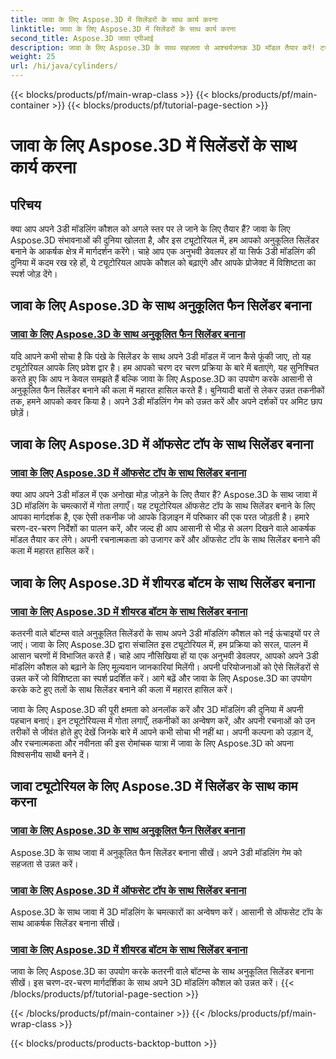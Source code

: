 ```yaml
---
title: जावा के लिए Aspose.3D में सिलेंडरों के साथ कार्य करना
linktitle: जावा के लिए Aspose.3D में सिलेंडरों के साथ कार्य करना
second_title: Aspose.3D जावा एपीआई
description: जावा के लिए Aspose.3D के साथ सहजता से आश्चर्यजनक 3D मॉडल तैयार करें! ट्यूटोरियल के साथ फैन सिलेंडर, ऑफसेट-टॉप सिलेंडर और शीयर-बॉटम सिलेंडर बनाना सीखें।
weight: 25
url: /hi/java/cylinders/
---
```


{{< blocks/products/pf/main-wrap-class >}}
{{< blocks/products/pf/main-container >}}
{{< blocks/products/pf/tutorial-page-section >}}

# जावा के लिए Aspose.3D में सिलेंडरों के साथ कार्य करना

## परिचय

क्या आप अपने 3डी मॉडलिंग कौशल को अगले स्तर पर ले जाने के लिए तैयार हैं? जावा के लिए Aspose.3D संभावनाओं की दुनिया खोलता है, और इस ट्यूटोरियल में, हम आपको अनुकूलित सिलेंडर बनाने के आकर्षक क्षेत्र में मार्गदर्शन करेंगे। चाहे आप एक अनुभवी डेवलपर हों या सिर्फ 3डी मॉडलिंग की दुनिया में कदम रख रहे हों, ये ट्यूटोरियल आपके कौशल को बढ़ाएंगे और आपके प्रोजेक्ट में विशिष्टता का स्पर्श जोड़ देंगे।

## जावा के लिए Aspose.3D के साथ अनुकूलित फैन सिलेंडर बनाना

### [जावा के लिए Aspose.3D के साथ अनुकूलित फैन सिलेंडर बनाना](./creating-fan-cylinders/)

यदि आपने कभी सोचा है कि पंखे के सिलेंडर के साथ अपने 3डी मॉडल में जान कैसे फूंकी जाए, तो यह ट्यूटोरियल आपके लिए प्रवेश द्वार है। हम आपको चरण दर चरण प्रक्रिया के बारे में बताएंगे, यह सुनिश्चित करते हुए कि आप न केवल समझते हैं बल्कि जावा के लिए Aspose.3D का उपयोग करके आसानी से अनुकूलित फैन सिलेंडर बनाने की कला में महारत हासिल करते हैं। बुनियादी बातों से लेकर उन्नत तकनीकों तक, हमने आपको कवर किया है। अपने 3डी मॉडलिंग गेम को उन्नत करें और अपने दर्शकों पर अमिट छाप छोड़ें।

## जावा के लिए Aspose.3D में ऑफसेट टॉप के साथ सिलेंडर बनाना

### [जावा के लिए Aspose.3D में ऑफसेट टॉप के साथ सिलेंडर बनाना](./creating-cylinders-with-offset-top/)

क्या आप अपने 3डी मॉडल में एक अनोखा मोड़ जोड़ने के लिए तैयार हैं? Aspose.3D के साथ जावा में 3D मॉडलिंग के चमत्कारों में गोता लगाएँ। यह ट्यूटोरियल ऑफसेट टॉप के साथ सिलेंडर बनाने के लिए आपका मार्गदर्शक है, एक ऐसी तकनीक जो आपके डिज़ाइन में परिष्कार की एक परत जोड़ती है। हमारे चरण-दर-चरण निर्देशों का पालन करें, और जल्द ही आप आसानी से भीड़ से अलग दिखने वाले आकर्षक मॉडल तैयार कर लेंगे। अपनी रचनात्मकता को उजागर करें और ऑफसेट टॉप के साथ सिलेंडर बनाने की कला में महारत हासिल करें।

## जावा के लिए Aspose.3D में शीयरड बॉटम के साथ सिलेंडर बनाना

### [जावा के लिए Aspose.3D में शीयरड बॉटम के साथ सिलेंडर बनाना](./creating-cylinders-with-sheared-bottom/)

कतरनी वाले बॉटम्स वाले अनुकूलित सिलेंडरों के साथ अपने 3डी मॉडलिंग कौशल को नई ऊंचाइयों पर ले जाएं। जावा के लिए Aspose.3D द्वारा संचालित इस ट्यूटोरियल में, हम प्रक्रिया को सरल, पालन में आसान चरणों में विभाजित करते हैं। चाहे आप नौसिखिया हों या एक अनुभवी डेवलपर, आपको अपने 3डी मॉडलिंग कौशल को बढ़ाने के लिए मूल्यवान जानकारियां मिलेंगी। अपनी परियोजनाओं को ऐसे सिलेंडरों से उन्नत करें जो विशिष्टता का स्पर्श प्रदर्शित करें। आगे बढ़ें और जावा के लिए Aspose.3D का उपयोग करके कटे हुए तलों के साथ सिलेंडर बनाने की कला में महारत हासिल करें।

जावा के लिए Aspose.3D की पूरी क्षमता को अनलॉक करें और 3D मॉडलिंग की दुनिया में अपनी पहचान बनाएं। इन ट्यूटोरियल्स में गोता लगाएँ, तकनीकों का अन्वेषण करें, और अपनी रचनाओं को उन तरीकों से जीवंत होते हुए देखें जिनके बारे में आपने कभी सोचा भी नहीं था। अपनी कल्पना को उड़ान दें, और रचनात्मकता और नवीनता की इस रोमांचक यात्रा में जावा के लिए Aspose.3D को अपना विश्वसनीय साथी बनने दें।
## जावा ट्यूटोरियल के लिए Aspose.3D में सिलेंडर के साथ काम करना
### [जावा के लिए Aspose.3D के साथ अनुकूलित फैन सिलेंडर बनाना](./creating-fan-cylinders/)
Aspose.3D के साथ जावा में अनुकूलित फैन सिलेंडर बनाना सीखें। अपने 3डी मॉडलिंग गेम को सहजता से उन्नत करें।
### [जावा के लिए Aspose.3D में ऑफसेट टॉप के साथ सिलेंडर बनाना](./creating-cylinders-with-offset-top/)
Aspose.3D के साथ जावा में 3D मॉडलिंग के चमत्कारों का अन्वेषण करें। आसानी से ऑफसेट टॉप के साथ आकर्षक सिलेंडर बनाना सीखें।
### [जावा के लिए Aspose.3D में शीयरड बॉटम के साथ सिलेंडर बनाना](./creating-cylinders-with-sheared-bottom/)
जावा के लिए Aspose.3D का उपयोग करके कतरनी वाले बॉटम्स के साथ अनुकूलित सिलेंडर बनाना सीखें। इस चरण-दर-चरण मार्गदर्शिका के साथ अपने 3D मॉडलिंग कौशल को उन्नत करें।
{{< /blocks/products/pf/tutorial-page-section >}}

{{< /blocks/products/pf/main-container >}}
{{< /blocks/products/pf/main-wrap-class >}}

{{< blocks/products/products-backtop-button >}}
